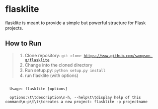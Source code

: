 # flasklite

flasklite is meant to provide a simple but powerful structure for Flask projects.

## How to Run
> 1. Clone repository: <code>git clone https://www.github.com/sampson-q/flasklite</code>
> 2. Change into the cloned directory
> 3. Run setup.py: <code>python setup.py install</code>
> 4. run flasklite (with options)<br>
<code>
  Usage: flasklite [options]<br>
  options:\t\tdescription\n-h, --help\t\tdisplay help of this command\n-p\t\t\tcreates a new project: flasklite -p projectname
</code>
